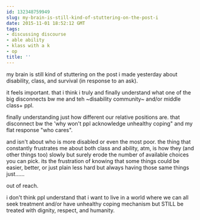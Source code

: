 ```yaml
---
id: 132348759949
slug: my-brain-is-still-kind-of-stuttering-on-the-post-i
date: 2015-11-01 18:52:12 GMT
tags:
- discussing discourse
- able ability
- klass with a k
- op
title: ''
---
```

my brain is still kind of stuttering on the post i made yesterday about disability, class, and survival (in response to an ask).

it feels important. that i think i truly and finally understand what one of the big disconnects bw me and teh ~disability community~ and/or middle class+ ppl. 

finally understanding just how different our relative positions are. that disconnect bw the 'why won't ppl acknowledge unhealthy coping" and my flat response "who cares".

and isn't about who is more disabled or even the most poor. the thing that constantly frustrates me about both class and ability, atm, is how they (and other things too) slowly but surely erode the number of available choices you can pick. its the frustration of knowing that some things could be easier, better, or just plain less hard but always having those same things just......

out of reach.

i don't think ppl understand that i want to live in a world where we can all seek treatment and/or have unhealthy coping mechanism but STILL be treated with dignity, respect, and humanity.